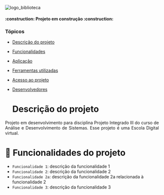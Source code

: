 ![logo_biblioteca](https://github.com/user-attachments/assets/780fe75f-d0b0-491b-a805-962ea2b0554b)


<h4 align![Uploading logo_frase.png…]()
="center"> 
    :construction:  Projeto em construção  :construction:
</h4>

### Tópicos 

- [Descrição do projeto](#descrição-do-projeto)

- [Funcionalidades](#funcionalidades)

- [Aplicação](#aplicação)

- [Ferramentas utilizadas](#ferramentas-utilizadas)

- [Acesso ao projeto](#acesso-ao-projeto)

- [Desenvolvedores](#desenvolvedores)

  # Descrição do projeto 

<p align="justify">
 Projeto em desenvolvimento para disciplina Projeto Integrado III do curso de Análise e Desenvolvimento de Sistemas. Esse projeto é uma Escola Digital virtual.
</p>

# :hammer: Funcionalidades do projeto

- `Funcionalidade 1`: descrição da funcionalidade 1
- `Funcionalidade 2`: descrição da funcionalidade 2
- `Funcionalidade 2a`: descrição da funcionalidade 2a relacionada à funcionalidade 2
- `Funcionalidade 3`: descrição da funcionalidade 3

